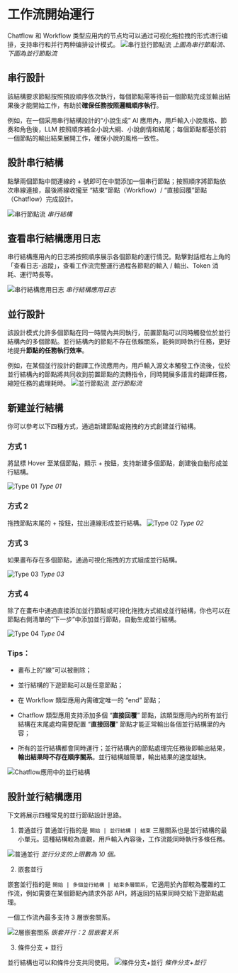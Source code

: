 # 工作流開始運行
Chatflow 和 Workflow 类型应用内的节点均可以通过可视化拖拉拽的形式进行编排，支持串行和并行两种编排设计模式。
![串行並行節點流](/工作流/images/串行並行節點流.png)
*上圖為串行節點流、下圖為並行節點流*
## 串行設計
該結構要求節點按照預設順序依次執行，每個節點需等待前一個節點完成並輸出結果後才能開始工作，有助於**確保任務按照邏輯順序執行**。

例如，在一個采用串行結構設計的“小說生成” AI 應用內，用戶輸入小說風格、節奏和角色後，LLM 按照順序補全小說大綱、小說劇情和結尾；每個節點都基於前一個節點的輸出結果展開工作，確保小說的風格一致性。

## 設計串行結構
點擊兩個節點中間連線的 + 號即可在中間添加一個串行節點；按照順序將節點依次串線連接，最後將線收攏至 “結束”節點（Workflow）/ “直接回覆”節點（Chatflow）完成設計。

![串行節點流](/工作流/images/串行節點流.png)
*串行結構*

## 查看串行結構應用日志
串行結構應用內的日志將按照順序展示各個節點的運行情況。點擊對話框右上角的 「查看日志-追蹤」，查看工作流完整運行過程各節點的輸入 / 輸出、Token 消耗、運行時長等。

![串行結構應用日志](/工作流/images/串行結構應用日志.png)
*串行結構應用日志*

## 並行設計
該設計模式允許多個節點在同一時間內共同執行，前置節點可以同時觸發位於並行結構內的多個節點。並行結構內的節點不存在依賴關系，能夠同時執行任務，更好地提升**節點的任務執行效率**。

例如，在某個並行設計的翻譯工作流應用內，用戶輸入源文本觸發工作流後，位於並行結構內的節點將共同收到前置節點的流轉指令，同時開展多語言的翻譯任務，縮短任務的處理耗時。
![並行節點流](/工作流/images/並行節點流.png)
*並行節點流*

## 新建並行結構
你可以參考以下四種方式，通過新建節點或拖拽的方式創建並行結構。

### 方式 1

將鼠標 Hover 至某個節點，顯示 + 按鈕，支持新建多個節點，創建後自動形成並行結構。

![Type 01](/工作流/images/type_01.png)
*Type 01*

### 方式 2

拖拽節點末尾的 + 按鈕，拉出連線形成並行結構。
![Type 02](/工作流/images/type_02.png)
*Type 02*

### 方式 3

如果畫布存在多個節點，通過可視化拖拽的方式組成並行結構。

![Type 03](/工作流/images/type_03.png)
*Type 03*

### 方式 4

除了在畫布中通過直接添加並行節點或可視化拖拽方式組成並行結構，你也可以在節點右側清單的“下一步”中添加並行節點，自動生成並行結構。

![Type 04](/工作流/images/type_04.png)
*Type 04*

### Tips：

- 畫布上的“線”可以被刪除；

- 並行結構的下遊節點可以是任意節點；

- 在 Workflow 類型應用內需確定唯一的 “end” 節點；

- Chatflow 類型應用支持添加多個 “**直接回覆**” 節點，該類型應用內的所有並行結構在末尾處均需要配置 “**直接回覆**” 節點才能正常輸出各個並行結構里的內容；

- 所有的並行結構都會同時運行；並行結構內的節點處理完任務後即輸出結果，**輸出結果時不存在順序關系**。並行結構越簡單，輸出結果的速度越快。

![Chatflow應用中的並行結構](/工作流/images/Chatflow應用中的並行結構.png)

## 設計並行結構應用
下文將展示四種常見的並行節點設計思路。
1. 普通並行
普通並行指的是 ```開始 | 並行結構 | 結束``` 三層關系也是並行結構的最小單元。這種結構較為直觀，用戶輸入內容後，工作流能同時執行多條任務。

![普通並行](/工作流/images/普通並行.png)
*並行分支的上限數為 10 個。*

2. 嵌套並行


嵌套並行指的是 ```開始 | 多個並行結構 | 結束多層關系```，它適用於內部較為覆雜的工作流，例如需要在某個節點內請求外部 API，將返回的結果同時交給下遊節點處理。

一個工作流內最多支持 3 層嵌套關系。

![2層嵌套關系](/工作流/images/2層嵌套關系.png)
*嵌套并行：2 层嵌套关系*

3. 條件分支 + 並行

並行結構也可以和條件分支共同使用。
![條件分支+並行](/工作流/images/條件分支+並行.png)
*條件分支+並行*